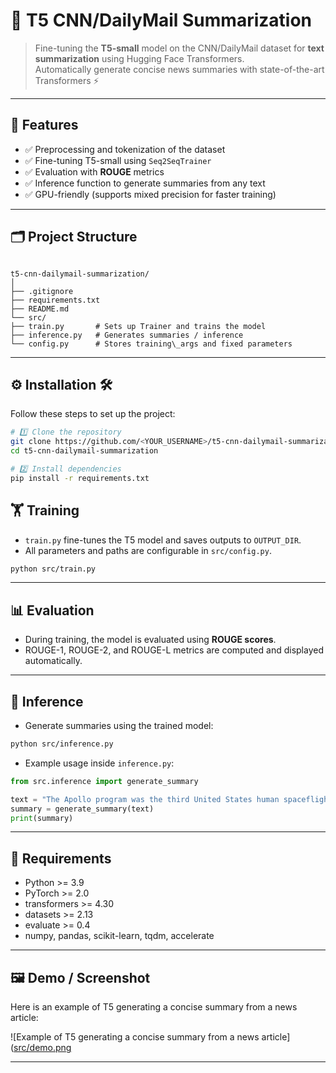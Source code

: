 
# 📝 T5 CNN/DailyMail Summarization

> Fine-tuning the **T5-small** model on the CNN/DailyMail dataset for **text summarization** using Hugging Face Transformers.  
> Automatically generate concise news summaries with state-of-the-art Transformers ⚡

---

## 🚀 Features
- ✅ Preprocessing and tokenization of the dataset
- ✅ Fine-tuning T5-small using `Seq2SeqTrainer`
- ✅ Evaluation with **ROUGE** metrics
- ✅ Inference function to generate summaries from any text
- ✅ GPU-friendly (supports mixed precision for faster training)

---

## 🗂 Project Structure

```

t5-cnn-dailymail-summarization/
│
├── .gitignore
├── requirements.txt
├── README.md
└── src/
├── train.py       # Sets up Trainer and trains the model
├── inference.py   # Generates summaries / inference
└── config.py      # Stores training\_args and fixed parameters

```

---

## ⚙️ Installation 🛠️

Follow these steps to set up the project:

```bash
# 1️⃣ Clone the repository
git clone https://github.com/<YOUR_USERNAME>/t5-cnn-dailymail-summarization.git
cd t5-cnn-dailymail-summarization

# 2️⃣ Install dependencies
pip install -r requirements.txt


````


## 🏋️ Training

* `train.py` fine-tunes the T5 model and saves outputs to `OUTPUT_DIR`.
* All parameters and paths are configurable in `src/config.py`.

```bash
python src/train.py
```

---

## 📊 Evaluation

* During training, the model is evaluated using **ROUGE scores**.
* ROUGE-1, ROUGE-2, and ROUGE-L metrics are computed and displayed automatically.

---

## 🤖 Inference

* Generate summaries using the trained model:

```bash
python src/inference.py
```

* Example usage inside `inference.py`:

```python
from src.inference import generate_summary

text = "The Apollo program was the third United States human spaceflight program..."
summary = generate_summary(text)
print(summary)
```

---

## 📌 Requirements

* Python >= 3.9
* PyTorch >= 2.0
* transformers >= 4.30
* datasets >= 2.13
* evaluate >= 0.4
* numpy, pandas, scikit-learn, tqdm, accelerate

---


## 🖼️ Demo / Screenshot

Here is an example of T5 generating a concise summary from a news article:

![Example of T5 generating a concise summary from a news article]([src/demo.png](https://github.com/Ycmmn/t5-cnn-dailymail-summarization/blob/main/demo.jpg)

---






